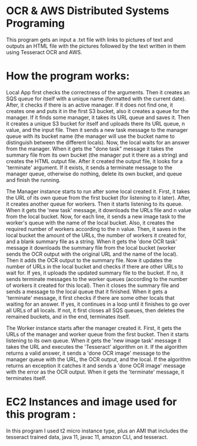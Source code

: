 # OCR & AWS Distributed Systems Programing
This program gets an input a .txt file with links to pictures of text and outputs an HTML file with the pictures followed by the text written in them using Tesseract OCR and AWS.

# How the program works:
Local App first checks the correctness of the arguments.
Then it creates an SQS queue for itself with a unique name (formatted
with the current date).
After, it checks if there is an active manager. If it does not find
one, it creates one and puts it in the first S3 bucket, also it creates
a queue for the manager. If it finds some manager, it takes its URL
queue and saves it.
Then it creates a unique S3 bucket for itself and uploads there its
URL queue, n value, and the input file.
Then it sends a new task message to the manager queue with its bucket
name (the manager will use the bucket name to distinguish between the
different locals).
Now, the local waits for an answer from the manager. When it gets the
"done task" message it takes the summary file from its own bucket (the
manager put it there as a string) and creates the HTML output file.
After it created the output file, it looks for a 'terminate' argument.
If it exists, it sends a terminate message to the manager queue,
otherwise do nothing, delete its own bucket, and queue and finish the
running.

The Manager instance starts to run after some local created it. First,
it takes the URL of its own queue from the first bucket (for listening
to it later). After, it creates another queue for workers. Then it
starts listening to its queue.
When it gets the 'new task' message, it downloads the URLs file and
n value from the local bucket. Now, for each line, it sends a new image
task to the worker's queue with the name of the local bucket. Also,
it creates the required number of workers according to the n value.
Then, it saves in the local bucket the amount of the URLs, the number
of workers it created for, and a blank summary file as a string.
When it gets the 'done OCR task' message it downloads the summary file
from the local bucket (worker sends the OCR output with the original
URL and the name of the local). Then it adds the OCR output to the 
summary file. Now it updates the number of URLs in the local bucket
and checks if there are other URLs to wait for. If yes, it uploads
the updated summary file to the bucket. If no, it sends terminate
messages to the worker queues (according to the number of workers it
created for this local). Then it closes the summary file and sends
a message to the local queue that it finished.
When it gets a 'terminate' message, it first checks if there are some
other locals that waiting for an answer. If yes, it continues in a
loop until it finishes to go over all URLs of all locals. If not, it
first closes all SQS queues, then deletes the remained buckets, and
in the end, terminates itself.

The Worker instance starts after the manager created it. First, it
gets the URLs of the manager and worker queue from the first bucket.
Then it starts listening to its own queue.
When it gets the 'new image task' message it takes the URL and
executes the 'Tesseract' algorithm on it. If the algorithm returns
a valid answer, it sends a 'done OCR image' message to the manager
queue with the URL, the OCR output, and the local. If the algorithm
returns an exception it catches it and sends a 'done OCR image' message
with the error as the OCR output.
When it gets the 'terminate' message, it terminates itself.

# EC2 Instances and image used for this program :
In this program I used t2 micro instance type, plus an AMI that includes the
tesseract trained data, java 11, javac 11, amazon CLI, and tesseract.
